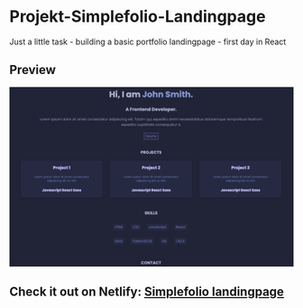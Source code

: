 # Projekt-Simplefolio-Landingpage

Just a little task - building a basic portfolio landingpage - first day in React

## Preview

![screenshot](./public/simplefolioPreviewImg.png)

## Check it out on Netlify: [Simplefolio landingpage](https://projekt-simplefolio-landingpage.netlify.app/)
